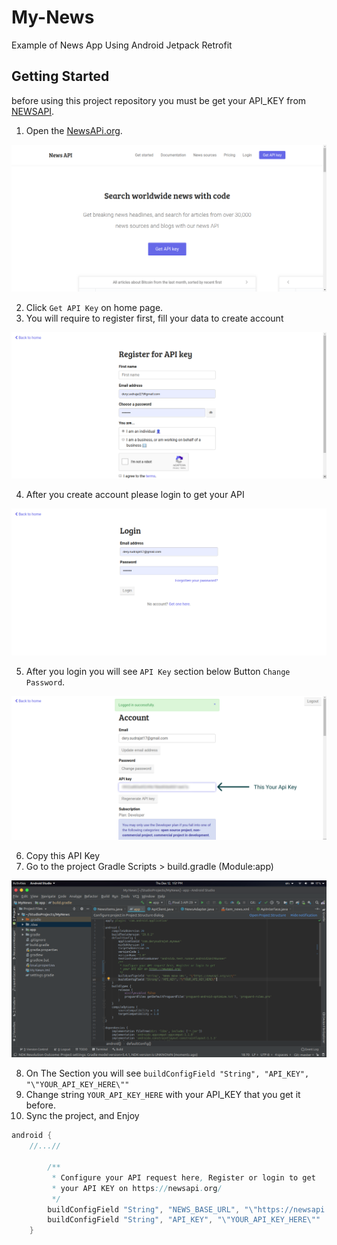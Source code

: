 # My-News
Example of News App Using Android Jetpack Retrofit

## Getting Started
before using this project repository you must be get your API_KEY from [NEWSAPI](https://newsapi.org/).

1. Open the [NewsAPi.org](https://newsapi.org/).

![NewsAPI Home Page](asset/sc1.png)

2. Click `Get API Key` on home page.
3. You will require to register first, fill your data to create account

![Register Account](asset/sc2.png)

4. After you create account please login to get your API

![Login Page](asset/sc3.png)

5. After you login you will see `API Key` section below Button `Change Password`.

![Get Your API KEY](asset/sc4.png)

6. Copy this API Key
7. Go to the project Gradle Scripts > build.gradle (Module:app)

![Change with Your Key](asset/sc5.png)

8. On The Section you will see `buildConfigField "String", "API_KEY", "\"YOUR_API_KEY_HERE\""`
9. Change string `YOUR_API_KEY_HERE` with your API_KEY that you get it before.
10. Sync the project, and Enjoy

```groovy
android {
    //...//
    
        /**
         * Configure your API request here, Register or login to get
         * your API KEY on https://newsapi.org/
         */
        buildConfigField "String", "NEWS_BASE_URL", "\"https://newsapi.org/v2/\""
        buildConfigField "String", "API_KEY", "\"YOUR_API_KEY_HERE\""
    }
```